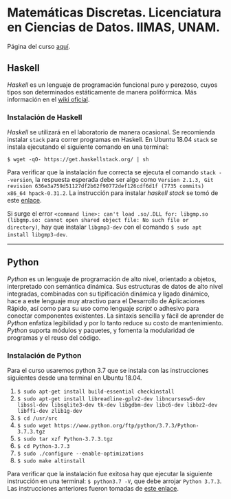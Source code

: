 # Matemáticas Discretas. Licenciatura en Ciencias de Datos. IIMAS, UNAM.

Página del curso [aquí](https://sites.google.com/view/mat-discretas-201/).

## Haskell
_Haskell_ es un lenguaje de programación funcional puro y perezoso, cuyos tipos son determinados estáticamente de manera polifórmica. Más información en el [wiki oficial](https://wiki.haskell.org/). 

### Instalación de Haskell

_Haskell_ se utilizará en el laboratorio de manera ocasional. Se recomienda instalar `stack` para correr programas en Haskell. En Ubuntu 18.04 `stack` se instala ejecutando el siguiente comando en una terminal:

`$ wget -qO- https://get.haskellstack.org/ | sh`

Para verificar que la instalación fue correcta se ejecuta el comando `stack --version`, la respuesta esperada debe ser algo como `Version 2.1.3, Git revision 636e3a759d51127df2b62f90772def126cdf6d1f (7735 commits) x86_64 hpack-0.31.2`. La instrucción para instalar  _haskell stack_ se tomó de este [enlace](https://docs.haskellstack.org/en/stable/README/#how-to-install).

Si surge el error `<command line>: can't load .so/.DLL for: libgmp.so (libgmp.so: cannot open shared object file: No such file or directory)`, hay que instalar `libgmp3-dev` con el comando `$ sudo apt install libgmp3-dev`.

---

## Python
_Python_ es un lenguaje de programación de alto nivel, orientado a objetos, interpretado con semántica dinámica. Sus estructuras de datos de alto nivel integradas, combinadas con su tipificación dinámica y ligado dinámico, hace a este lenguaje muy atractivo para el Desarrollo de Aplicaciones Rápido, así como para su uso como lenguaje _script_ o adhesivo para conectar componentes existentes. La sintaxis sencilla y fácil de aprender de _Python_ enfatiza legibilidad y por lo tanto reduce su costo de mantenimiento. _Python_ suporta módulos y paquetes, y fomenta la modularidad de programas y el reuso del código. 

### Instalación de Python

Para el curso usaremos python 3.7 que se instala con las instrucciones siguientes desde una terminal en Ubuntu 18.04. 

1. `$ sudo apt-get install build-essential checkinstall`
1. `$ sudo apt-get install libreadline-gplv2-dev libncursesw5-dev libssl-dev libsqlite3-dev tk-dev libgdbm-dev libc6-dev libbz2-dev libffi-dev zlib1g-dev`
1. `$ cd /usr/src`
1. `$ sudo wget https://www.python.org/ftp/python/3.7.3/Python-3.7.3.tgz`
1. `$ sudo tar xzf Python-3.7.3.tgz`
1. `$ cd Python-3.7.3`
1. `$ sudo ./configure --enable-optimizations`
1. `$ sudo make altinstall`

Para verificar que la instalación fue exitosa hay que ejecutar la siguiente instrucción en una terminal: `$ python3.7 -V`, que debe arrojar `Python 3.7.3`. Las instrucciones anteriores fueron tomadas de [este enlace](https://tecadmin.net/install-python-3-7-on-ubuntu-linuxmint/).

